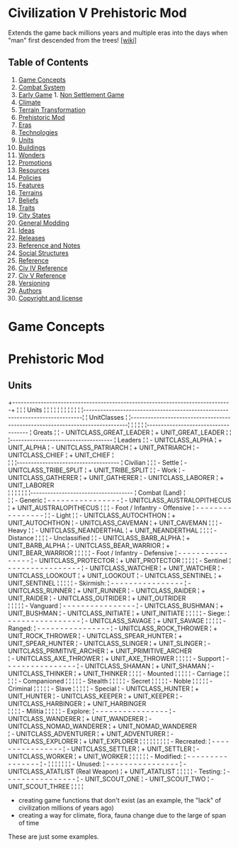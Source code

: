 Civilization V Prehistoric Mod
==============================

Extends the game back millions years and multiple eras into the days when "man" first descended from the trees! [[wiki]](https://github.com/carlosfhernandez/civ5-prehistoric/wiki/Civilization-V---Prehistoric-Era-Mod)

Table of Contents
-----------------

1. [Game Concepts](#game-concepts)
  1. [Combat System](#t-combat-system)
  2. [Early Game](#t-early-game)
    1. [Non Settlement Game](#t-non-settlement-game)
  3. [Climate](#t-climate)
  4. [Terrain Transformation](#t-terrain-transformation)
2. [Prehistoric Mod](#prehistoric--mod)
  1. [Eras](#t-eras)
  2. [Technologies](#t-technologies)
  3. [Units](#units)
  4. [Buildings](#t-buildings)
  5. [Wonders](#t-wonders)
  6. [Promotions](#t-promotions)
  7. [Resources](#t-resources)
  8. [Policies](#t-policies)
  9. [Features](#t-features)
  10. [Terrains](#t-terrains)
  11. [Beliefs](#t-beliefs)
  12. [Traits](#t-traits)
  13. [City States](#t-city-states)
3. [General Modding](#t-general-modding)
4. [Ideas](#t-ideas)
5. [Releases](#t-releases)
6. [Reference and Notes](#t-reference-and-notes)
7. [Social Structures](#t-community)
8. [Reference](#t-reference)
  1. [Civ IV Reference](#t-civ-iv-reference)
  2. [Civ V Reference](#t-civ-v-reference)
9. [Versioning](#t-versioning)
10. [Authors](#t-authors)
11. [Copyright and license](#t-copyright-and-license)




# Game Concepts


# Prehistoric Mod

## Units

  +-----------------------------------------------------------------------------+
  ¦                                                                             ¦
  ¦ Units                                                                       ¦
  ¦                                                                             ¦
  ¦                                                                             ¦
  ¦                                                                             ¦
  ¦                                                                             ¦
  ¦                                                                             ¦
  ¦-----------------------------------------------------------------------------¦
  ¦ UnitClasses                                                                 ¦
  ¦-----------------------------------------------------------------------------¦
  ¦
  ¦
  ¦
  ¦
  ¦------------------------------------ 
  ¦   Greats
  ¦
  ¦   - UNITCLASS_GREAT_LEADER
  ¦     + UNIT_GREAT_LEADER
  ¦
  ¦
  ¦------------------------------------
  ¦   Leaders
  ¦
  ¦   - UNITCLASS_ALPHA
  ¦     + UNIT_ALPHA
  ¦   - UNITCLASS_PATRIARCH
  ¦     + UNIT_PATRIARCH
  ¦   - UNITCLASS_CHIEF
  ¦     + UNIT_CHIEF
  ¦   
  ¦ 
  ¦
  ¦------------------------------------
  ¦   Civilian
  ¦
  ¦ 
  ¦   - Settle
  ¦     - UNITCLASS_TRIBE_SPLIT
  ¦       + UNIT_TRIBE_SPLIT
  ¦
  ¦   - Work
  ¦     - UNITCLASS_GATHERER
  ¦       + UNIT_GATHERER
  ¦     - UNITCLASS_LABORER
  ¦       + UNIT_LABORER  
  ¦
  ¦
  ¦
  ¦
  ¦
  ¦
  ¦------------------------------------
  ¦   Combat (Land)
  ¦  
  ¦
  ¦   - Generic
  ¦     - - - - - - - - - - - - - - - -
  ¦     - UNITCLASS_AUSTRALOPITHECUS
  ¦       + UNIT_AUSTRALOPITHECUS
  ¦
  ¦
  ¦   - Foot / Infantry - Offensive
  ¦     - - - - - - - - - - - - - - - -
  ¦
  ¦     - Light
  ¦
  ¦       - UNITCLASS_AUTOCHTHON
  ¦         + UNIT_AUTOCHTHON
  ¦       - UNITCLASS_CAVEMAN
  ¦         + UNIT_CAVEMAN
  ¦
  ¦
  ¦     - Heavy
  ¦
  ¦       - UNITCLASS_NEANDERTHAL
  ¦         + UNIT_NEANDERTHAL
  ¦
  ¦
  ¦
  ¦     - Distance
  ¦
  ¦
  ¦
  ¦     - Unclassified
  ¦
  ¦       - UNITCLASS_BARB_ALPHA
  ¦         + UNIT_BARB_ALPHA
  ¦       - UNITCLASS_BEAR_WARRIOR
  ¦         + UNIT_BEAR_WARRIOR
  ¦
  ¦
  ¦
  ¦
  ¦   - Foot / Infantry - Defensive
  ¦     - - - - - - - - - - - - - - - -
  ¦     - UNITCLASS_PROTECTOR
  ¦       + UNIT_PROTECTOR
  ¦
  ¦
  ¦
  ¦
  ¦   - Sentinel 
  ¦     - - - - - - - - - - - - - - - -
  ¦     - UNITCLASS_WATCHER
  ¦       + UNIT_WATCHER
  ¦     - UNITCLASS_LOOKOUT
  ¦       + UNIT_LOOKOUT
  ¦     - UNITCLASS_SENTINEL
  ¦       + UNIT_SENTINEL
  ¦
  ¦
  ¦
  ¦
  ¦   - Skirmish:
  ¦     - - - - - - - - - - - - - - - -
  ¦     - UNITCLASS_RUNNER
  ¦       + UNIT_RUNNER 
  ¦     - UNITCLASS_RAIDER
  ¦       + UNIT_RAIDER
  ¦     - UNITCLASS_OUTRIDER
  ¦       + UNIT_OUTRIDER  
  ¦
  ¦
  ¦
  ¦
  ¦   - Vanguard
  ¦     - - - - - - - - - - - - - - - -
  ¦     - UNITCLASS_BUSHMAN
  ¦       + UNIT_BUSHMAN
  ¦     - UNITCLASS_INITIATE
  ¦       + UNIT_INITIATE
  ¦
  ¦
  ¦
  ¦
  ¦   - Siege:
  ¦     - - - - - - - - - - - - - - - -
  ¦     - UNITCLASS_SAVAGE
  ¦       + UNIT_SAVAGE
  ¦
  ¦
  ¦
  ¦
  ¦   - Ranged:
  ¦     - - - - - - - - - - - - - - - -
  ¦     - UNITCLASS_ROCK_THROWER
  ¦       + UNIT_ROCK_THROWER
  ¦     - UNITCLASS_SPEAR_HUNTER
  ¦       + UNIT_SPEAR_HUNTER
  ¦     - UNITCLASS_SLINGER
  ¦       + UNIT_SLINGER
  ¦     - UNITCLASS_PRIMITIVE_ARCHER
  ¦       + UNIT_PRIMITIVE_ARCHER  
  ¦     - UNITCLASS_AXE_THROWER
  ¦       + UNIT_AXE_THROWER
  ¦
  ¦
  ¦
  ¦
  ¦   - Support
  ¦     - - - - - - - - - - - - - - - -
  ¦     - UNITCLASS_SHAMAN
  ¦       + UNIT_SHAMAN
  ¦     - UNITCLASS_THINKER
  ¦       + UNIT_THINKER
  ¦
  ¦
  ¦
  ¦   - Mounted
  ¦
  ¦
  ¦
  ¦
  ¦   - Carriage
  ¦
  ¦
  ¦
  ¦
  ¦   - Companioned
  ¦
  ¦
  ¦
  ¦
  ¦   - Stealth
  ¦
  ¦
  ¦
  ¦
  ¦   - Secret
  ¦
  ¦
  ¦
  ¦
  ¦   - Noble
  ¦
  ¦
  ¦
  ¦
  ¦   - Criminal
  ¦
  ¦
  ¦
  ¦
  ¦   - Slave 
  ¦
  ¦
  ¦
  ¦
  ¦   - Special 
  ¦     - UNITCLASS_HUNTER
  ¦       + UNIT_HUNTER
  ¦     - UNITCLASS_KEEPER
  ¦       + UNIT_KEEPER
  ¦     - UNITCLASS_HARBINGER
  ¦       + UNIT_HARBINGER  
  ¦
  ¦
  ¦
  ¦   - Militia
  ¦
  ¦
  ¦
  ¦
  ¦   - Explore:
  ¦     - - - - - - - - - - - - - - - -
  ¦     - UNITCLASS_WANDERER
  ¦       + UNIT_WANDERER
  ¦     - UNITCLASS_NOMAD_WANDERER
  ¦       + UNIT_NOMAD_WANDERER    
  ¦     - UNITCLASS_ADVENTURER
  ¦       + UNIT_ADVENTURER
  ¦     - UNITCLASS_EXPLORER
  ¦       + UNIT_EXPLORER
  ¦
  ¦
  ¦
  ¦
  ¦
  ¦
  ¦
  ¦
  ¦   - Recreated:
  ¦     - - - - - - - - - - - - - - - -
  ¦     - UNITCLASS_SETTLER
  ¦       + UNIT_SETTLER
  ¦     - UNITCLASS_WORKER
  ¦       + UNIT_WORKER
  ¦
  ¦
  ¦
  ¦
  ¦
  ¦   - Modified:
  ¦     - - - - - - - - - - - - - - - -
  ¦     - 
  ¦
  ¦
  ¦
  ¦
  ¦
  ¦
  ¦   - Unused:
  ¦     - - - - - - - - - - - - - - - -
  ¦     - UNITCLASS_ATATLIST (Real Weapon)
  ¦       + UNIT_ATATLIST
  ¦
  ¦
  ¦
  ¦
  ¦   - Testing:
  ¦     - - - - - - - - - - - - - - - -
  ¦     - UNIT_SCOUT_ONE
  ¦     - UNIT_SCOUT_TWO
  ¦     - UNIT_SCOUT_THREE
  ¦
  ¦
  ¦
  ¦






* creating game functions that don't exist (as an example, the "lack" of civilization millions of years ago)
* creating a way for climate, flora, fauna change due to the large of span of time

These are just some examples.
